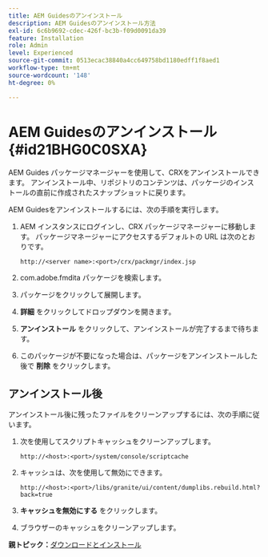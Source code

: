 ```yaml
---
title: AEM Guidesのアンインストール
description: AEM Guidesのアンインストール方法
exl-id: 6c6b9692-cdec-426f-bc3b-f09d0091da39
feature: Installation
role: Admin
level: Experienced
source-git-commit: 0513ecac38840a4cc649758bd1180edff1f8aed1
workflow-type: tm+mt
source-wordcount: '148'
ht-degree: 0%

---
```


# AEM Guidesのアンインストール {#id21BHG0C0SXA}

AEM Guides パッケージマネージャーを使用して、CRXをアンインストールできます。 アンインストール中、リポジトリのコンテンツは、パッケージのインストールの直前に作成されたスナップショットに戻ります。

AEM Guidesをアンインストールするには、次の手順を実行します。

1. AEM インスタンスにログインし、CRX パッケージマネージャーに移動します。 パッケージマネージャーにアクセスするデフォルトの URL は次のとおりです。

   ```http
   http://<server name>:<port>/crx/packmgr/index.jsp
   ```

1. com.adobe.fmdita パッケージを検索します。
1. パッケージをクリックして展開します。
1. **詳細** をクリックしてドロップダウンを開きます。
1. **アンインストール** をクリックして、アンインストールが完了するまで待ちます。
1. このパッケージが不要になった場合は、パッケージをアンインストールした後で **削除** をクリックします。

## アンインストール後

アンインストール後に残ったファイルをクリーンアップするには、次の手順に従います。

1. 次を使用してスクリプトキャッシュをクリーンアップします。

   ```http
   http://<host>:<port>/system/console/scriptcache
   ```

1. キャッシュは、次を使用して無効にできます。

   ```http
   http://<host>:<port>/libs/granite/ui/content/dumplibs.rebuild.html?back=true
   ```

1. **キャッシュを無効にする** をクリックします。
1. ブラウザーのキャッシュをクリーンアップします。

**親トピック：**&#x200B;[ ダウンロードとインストール ](download-install.md)
